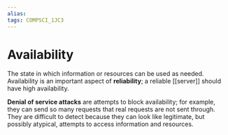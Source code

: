 ```yaml
---
alias:
tags: COMPSCI_1JC3
---
```

# Availability
The state in which information or resources can be used as needed. Availability is an important aspect of **reliability**; a reliable [[server]] should have high availability. 

**Denial of service attacks** are attempts to block availability; for example, they can send so many requests that real requests are not sent through. They are difficult to detect because they can look like legitimate, but possibly atypical, attempts to access information and resources. 